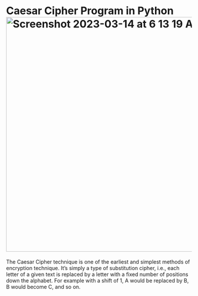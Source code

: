 # Caesar Cipher Program in Python<img width="638" alt="Screenshot 2023-03-14 at 6 13 19 AM" src="https://user-images.githubusercontent.com/54011799/225036181-86204190-da72-4389-a0eb-cf43df908f57.png">


The Caesar Cipher technique is one of the earliest and simplest methods of encryption technique. It’s simply a type of substitution cipher, i.e., each letter of a given text is replaced by a letter with a fixed number of positions down the alphabet. For example with a shift of 1, A would be replaced by B, B would become C, and so on.
